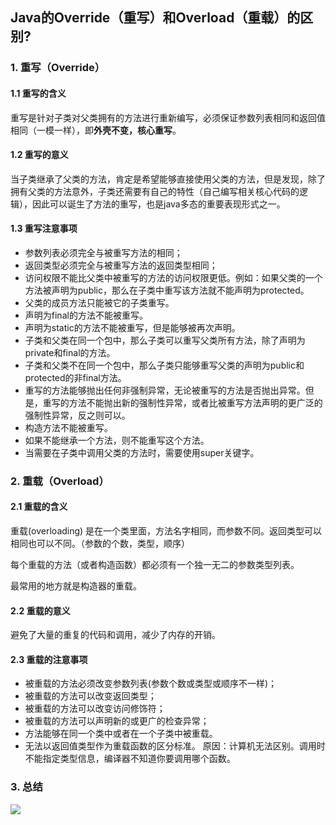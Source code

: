 ## Java的Override（重写）和Overload（重载）的区别?

### 1. 重写（Override）

#### 1.1 重写的含义

重写是针对子类对父类拥有的方法进行重新编写，必须保证参数列表相同和返回值相同（一模一样），即**外壳不变，核心重写**。

#### 1.2 重写的意义

当子类继承了父类的方法，肯定是希望能够直接使用父类的方法，但是发现，除了拥有父类的方法意外，子类还需要有自己的特性（自己编写相关核心代码的逻辑），因此可以诞生了方法的重写，也是java多态的重要表现形式之一。

#### 1.3 重写注意事项

- 参数列表必须完全与被重写方法的相同；
- 返回类型必须完全与被重写方法的返回类型相同；
- 访问权限不能比父类中被重写的方法的访问权限更低。例如：如果父类的一个方法被声明为public，那么在子类中重写该方法就不能声明为protected。
- 父类的成员方法只能被它的子类重写。
- 声明为final的方法不能被重写。
- 声明为static的方法不能被重写，但是能够被再次声明。
- 子类和父类在同一个包中，那么子类可以重写父类所有方法，除了声明为private和final的方法。
- 子类和父类不在同一个包中，那么子类只能够重写父类的声明为public和protected的非final方法。
- 重写的方法能够抛出任何非强制异常，无论被重写的方法是否抛出异常。但是，重写的方法不能抛出新的强制性异常，或者比被重写方法声明的更广泛的强制性异常，反之则可以。
- 构造方法不能被重写。
- 如果不能继承一个方法，则不能重写这个方法。
- 当需要在子类中调用父类的方法时，需要使用super关键字。


### 2. 重载（Overload）

#### 2.1 重载的含义

重载(overloading) 是在一个类里面，方法名字相同，而参数不同。返回类型可以相同也可以不同。（参数的个数，类型，顺序）

每个重载的方法（或者构造函数）都必须有一个独一无二的参数类型列表。

最常用的地方就是构造器的重载。



#### 2.2 重载的意义

避免了大量的重复的代码和调用，减少了内存的开销。

#### 2.3 重载的注意事项

- 被重载的方法必须改变参数列表(参数个数或类型或顺序不一样)；
- 被重载的方法可以改变返回类型；
- 被重载的方法可以改变访问修饰符；
- 被重载的方法可以声明新的或更广的检查异常；
- 方法能够在同一个类中或者在一个子类中被重载。
- 无法以返回值类型作为重载函数的区分标准。 原因：计算机无法区别。调用时不能指定类型信息，编译器不知道你要调用哪个函数。

### 3. 总结

![](http://ogtmd8elu.bkt.clouddn.com/201707182217_270.png)
